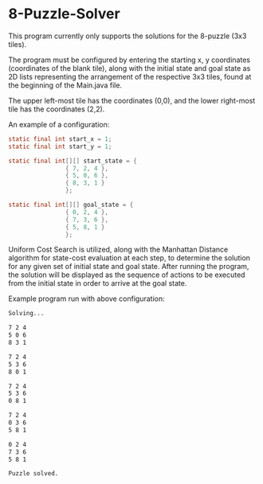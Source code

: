 # 8-Puzzle-Solver
This program currently only supports the solutions for the 8-puzzle (3x3 tiles).

The program must be configured by entering the starting x, y coordinates (coordinates of the blank tile), along with the initial state and goal state as 2D lists representing the arrangement of the respective 3x3 tiles, found at the beginning of the Main.java file. 

The upper left-most tile has the coordinates (0,0), and the lower right-most tile has the coordinates (2,2).

An example of a configuration:
```java
static final int start_x = 1;
static final int start_y = 1;

static final int[][] start_state = {
				{ 7, 2, 4 },
				{ 5, 0, 6 },
				{ 8, 3, 1 }
				};

static final int[][] goal_state = {
				{ 0, 2, 4 },
				{ 7, 3, 6 },
				{ 5, 8, 1 }
				};
```

Uniform Cost Search is utilized, along with the Manhattan Distance algorithm for state-cost evaluation at each step, to determine the solution for any given set of initial state and goal state.
After running the program, the solution will be displayed as the sequence of actions to be executed from the initial state in order to arrive at the goal state.

Example program run with above configuration:
```bash
Solving...

7 2 4 
5 0 6 
8 3 1 

7 2 4 
5 3 6 
8 0 1 

7 2 4 
5 3 6 
0 8 1 

7 2 4 
0 3 6 
5 8 1 

0 2 4 
7 3 6 
5 8 1 

Puzzle solved.
```
